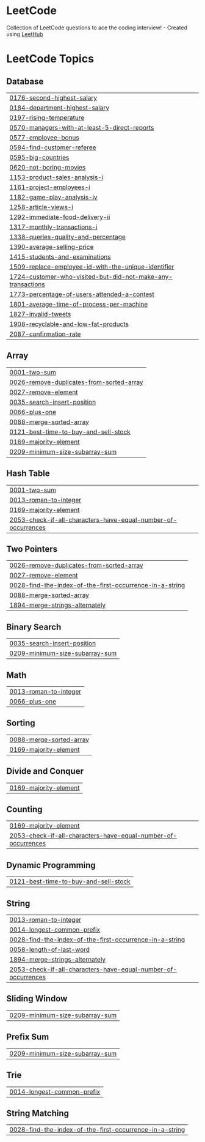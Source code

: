 # LeetCode
Collection of LeetCode questions to ace the coding interview! - Created using [LeetHub](https://github.com/QasimWani/LeetHub)

<!---LeetCode Topics Start-->
# LeetCode Topics
## Database
|  |
| ------- |
| [0176-second-highest-salary](https://github.com/surajsohigh/LeetCode/tree/master/0176-second-highest-salary) |
| [0184-department-highest-salary](https://github.com/surajsohigh/LeetCode/tree/master/0184-department-highest-salary) |
| [0197-rising-temperature](https://github.com/surajsohigh/LeetCode/tree/master/0197-rising-temperature) |
| [0570-managers-with-at-least-5-direct-reports](https://github.com/surajsohigh/LeetCode/tree/master/0570-managers-with-at-least-5-direct-reports) |
| [0577-employee-bonus](https://github.com/surajsohigh/LeetCode/tree/master/0577-employee-bonus) |
| [0584-find-customer-referee](https://github.com/surajsohigh/LeetCode/tree/master/0584-find-customer-referee) |
| [0595-big-countries](https://github.com/surajsohigh/LeetCode/tree/master/0595-big-countries) |
| [0620-not-boring-movies](https://github.com/surajsohigh/LeetCode/tree/master/0620-not-boring-movies) |
| [1153-product-sales-analysis-i](https://github.com/surajsohigh/LeetCode/tree/master/1153-product-sales-analysis-i) |
| [1161-project-employees-i](https://github.com/surajsohigh/LeetCode/tree/master/1161-project-employees-i) |
| [1182-game-play-analysis-iv](https://github.com/surajsohigh/LeetCode/tree/master/1182-game-play-analysis-iv) |
| [1258-article-views-i](https://github.com/surajsohigh/LeetCode/tree/master/1258-article-views-i) |
| [1292-immediate-food-delivery-ii](https://github.com/surajsohigh/LeetCode/tree/master/1292-immediate-food-delivery-ii) |
| [1317-monthly-transactions-i](https://github.com/surajsohigh/LeetCode/tree/master/1317-monthly-transactions-i) |
| [1338-queries-quality-and-percentage](https://github.com/surajsohigh/LeetCode/tree/master/1338-queries-quality-and-percentage) |
| [1390-average-selling-price](https://github.com/surajsohigh/LeetCode/tree/master/1390-average-selling-price) |
| [1415-students-and-examinations](https://github.com/surajsohigh/LeetCode/tree/master/1415-students-and-examinations) |
| [1509-replace-employee-id-with-the-unique-identifier](https://github.com/surajsohigh/LeetCode/tree/master/1509-replace-employee-id-with-the-unique-identifier) |
| [1724-customer-who-visited-but-did-not-make-any-transactions](https://github.com/surajsohigh/LeetCode/tree/master/1724-customer-who-visited-but-did-not-make-any-transactions) |
| [1773-percentage-of-users-attended-a-contest](https://github.com/surajsohigh/LeetCode/tree/master/1773-percentage-of-users-attended-a-contest) |
| [1801-average-time-of-process-per-machine](https://github.com/surajsohigh/LeetCode/tree/master/1801-average-time-of-process-per-machine) |
| [1827-invalid-tweets](https://github.com/surajsohigh/LeetCode/tree/master/1827-invalid-tweets) |
| [1908-recyclable-and-low-fat-products](https://github.com/surajsohigh/LeetCode/tree/master/1908-recyclable-and-low-fat-products) |
| [2087-confirmation-rate](https://github.com/surajsohigh/LeetCode/tree/master/2087-confirmation-rate) |
## Array
|  |
| ------- |
| [0001-two-sum](https://github.com/surajsohigh/LeetCode/tree/master/0001-two-sum) |
| [0026-remove-duplicates-from-sorted-array](https://github.com/surajsohigh/LeetCode/tree/master/0026-remove-duplicates-from-sorted-array) |
| [0027-remove-element](https://github.com/surajsohigh/LeetCode/tree/master/0027-remove-element) |
| [0035-search-insert-position](https://github.com/surajsohigh/LeetCode/tree/master/0035-search-insert-position) |
| [0066-plus-one](https://github.com/surajsohigh/LeetCode/tree/master/0066-plus-one) |
| [0088-merge-sorted-array](https://github.com/surajsohigh/LeetCode/tree/master/0088-merge-sorted-array) |
| [0121-best-time-to-buy-and-sell-stock](https://github.com/surajsohigh/LeetCode/tree/master/0121-best-time-to-buy-and-sell-stock) |
| [0169-majority-element](https://github.com/surajsohigh/LeetCode/tree/master/0169-majority-element) |
| [0209-minimum-size-subarray-sum](https://github.com/surajsohigh/LeetCode/tree/master/0209-minimum-size-subarray-sum) |
## Hash Table
|  |
| ------- |
| [0001-two-sum](https://github.com/surajsohigh/LeetCode/tree/master/0001-two-sum) |
| [0013-roman-to-integer](https://github.com/surajsohigh/LeetCode/tree/master/0013-roman-to-integer) |
| [0169-majority-element](https://github.com/surajsohigh/LeetCode/tree/master/0169-majority-element) |
| [2053-check-if-all-characters-have-equal-number-of-occurrences](https://github.com/surajsohigh/LeetCode/tree/master/2053-check-if-all-characters-have-equal-number-of-occurrences) |
## Two Pointers
|  |
| ------- |
| [0026-remove-duplicates-from-sorted-array](https://github.com/surajsohigh/LeetCode/tree/master/0026-remove-duplicates-from-sorted-array) |
| [0027-remove-element](https://github.com/surajsohigh/LeetCode/tree/master/0027-remove-element) |
| [0028-find-the-index-of-the-first-occurrence-in-a-string](https://github.com/surajsohigh/LeetCode/tree/master/0028-find-the-index-of-the-first-occurrence-in-a-string) |
| [0088-merge-sorted-array](https://github.com/surajsohigh/LeetCode/tree/master/0088-merge-sorted-array) |
| [1894-merge-strings-alternately](https://github.com/surajsohigh/LeetCode/tree/master/1894-merge-strings-alternately) |
## Binary Search
|  |
| ------- |
| [0035-search-insert-position](https://github.com/surajsohigh/LeetCode/tree/master/0035-search-insert-position) |
| [0209-minimum-size-subarray-sum](https://github.com/surajsohigh/LeetCode/tree/master/0209-minimum-size-subarray-sum) |
## Math
|  |
| ------- |
| [0013-roman-to-integer](https://github.com/surajsohigh/LeetCode/tree/master/0013-roman-to-integer) |
| [0066-plus-one](https://github.com/surajsohigh/LeetCode/tree/master/0066-plus-one) |
## Sorting
|  |
| ------- |
| [0088-merge-sorted-array](https://github.com/surajsohigh/LeetCode/tree/master/0088-merge-sorted-array) |
| [0169-majority-element](https://github.com/surajsohigh/LeetCode/tree/master/0169-majority-element) |
## Divide and Conquer
|  |
| ------- |
| [0169-majority-element](https://github.com/surajsohigh/LeetCode/tree/master/0169-majority-element) |
## Counting
|  |
| ------- |
| [0169-majority-element](https://github.com/surajsohigh/LeetCode/tree/master/0169-majority-element) |
| [2053-check-if-all-characters-have-equal-number-of-occurrences](https://github.com/surajsohigh/LeetCode/tree/master/2053-check-if-all-characters-have-equal-number-of-occurrences) |
## Dynamic Programming
|  |
| ------- |
| [0121-best-time-to-buy-and-sell-stock](https://github.com/surajsohigh/LeetCode/tree/master/0121-best-time-to-buy-and-sell-stock) |
## String
|  |
| ------- |
| [0013-roman-to-integer](https://github.com/surajsohigh/LeetCode/tree/master/0013-roman-to-integer) |
| [0014-longest-common-prefix](https://github.com/surajsohigh/LeetCode/tree/master/0014-longest-common-prefix) |
| [0028-find-the-index-of-the-first-occurrence-in-a-string](https://github.com/surajsohigh/LeetCode/tree/master/0028-find-the-index-of-the-first-occurrence-in-a-string) |
| [0058-length-of-last-word](https://github.com/surajsohigh/LeetCode/tree/master/0058-length-of-last-word) |
| [1894-merge-strings-alternately](https://github.com/surajsohigh/LeetCode/tree/master/1894-merge-strings-alternately) |
| [2053-check-if-all-characters-have-equal-number-of-occurrences](https://github.com/surajsohigh/LeetCode/tree/master/2053-check-if-all-characters-have-equal-number-of-occurrences) |
## Sliding Window
|  |
| ------- |
| [0209-minimum-size-subarray-sum](https://github.com/surajsohigh/LeetCode/tree/master/0209-minimum-size-subarray-sum) |
## Prefix Sum
|  |
| ------- |
| [0209-minimum-size-subarray-sum](https://github.com/surajsohigh/LeetCode/tree/master/0209-minimum-size-subarray-sum) |
## Trie
|  |
| ------- |
| [0014-longest-common-prefix](https://github.com/surajsohigh/LeetCode/tree/master/0014-longest-common-prefix) |
## String Matching
|  |
| ------- |
| [0028-find-the-index-of-the-first-occurrence-in-a-string](https://github.com/surajsohigh/LeetCode/tree/master/0028-find-the-index-of-the-first-occurrence-in-a-string) |
<!---LeetCode Topics End-->